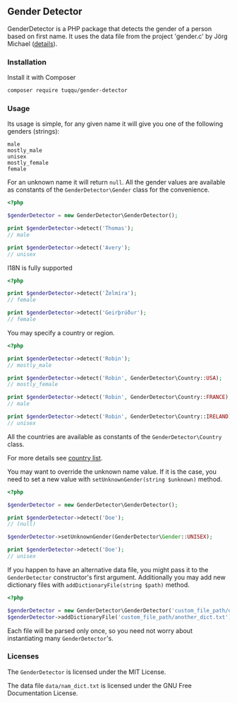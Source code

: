 ## Gender Detector

GenderDetector is a PHP package that detects the gender of a person based on first name. 
It uses the data file from the project 'gender.c' by Jörg Michael ([details](https://autohotkey.com/board/topic/20260-gender-verification-by-forename-cmd-line-tool-db/])).

### Installation

Install it with Composer

```bash
composer require tuqqu/gender-detector
```

### Usage

Its usage is simple, for any given name it will give you one of the following genders (strings): 
```
male
mostly_male
unisex
mostly_female
female
```
For an unknown name it will return `null`.
All the gender values are available as constants of the `GenderDetector\Gender` class for the convenience. 

```php
<?php 

$genderDetector = new GenderDetector\GenderDetector();

print $genderDetector->detect('Thomas');
// male

print $genderDetector->detect('Avery');
// unisex
```

I18N is fully supported

```php
<?php

print $genderDetector->detect('Želmíra');
// female

print $genderDetector->detect('Geirþrúður');
// female
```

You may specify a country or region.

```php
<?php

print $genderDetector->detect('Robin');
// mostly_male

print $genderDetector->detect('Robin', GenderDetector\Country::USA);
// mostly_female

print $genderDetector->detect('Robin', GenderDetector\Country::FRANCE);
// male

print $genderDetector->detect('Robin', GenderDetector\Country::IRELAND);
// unisex
```

All the countries are available as constants of the `GenderDetector\Country` class. 

For more details see [country list](/doc/country_list.md).


You may want to override the unknown name value. 
If it is the case, you need to set a new value with `setUnknownGender(string $unknown)` method.

```php
<?php

$genderDetector = new GenderDetector\GenderDetector();

print $genderDetector->detect('Doe');
// (null)

$genderDetector->setUnknownGender(GenderDetector\Gender::UNISEX);

print $genderDetector->detect('Doe');
// unisex
```

If you happen to have an alternative data file, you might pass it to the `GenderDetector` constructor's first argument. 
Additionally you may add new dictionary files with `addDictionaryFile(string $path)` method. 

```php
<?php

$genderDetector = new GenderDetector\GenderDetector('custom_file_path/dict.txt');
$genderDetector->addDictionaryFile('custom_file_path/another_dict.txt');
```

Each file will be parsed only once, so you need not worry about instantiating many `GenderDetector`'s.

### Licenses

The `GenderDetector` is licensed under the MIT License.

The data file `data/nam_dict.txt` is licensed under the GNU Free Documentation License.